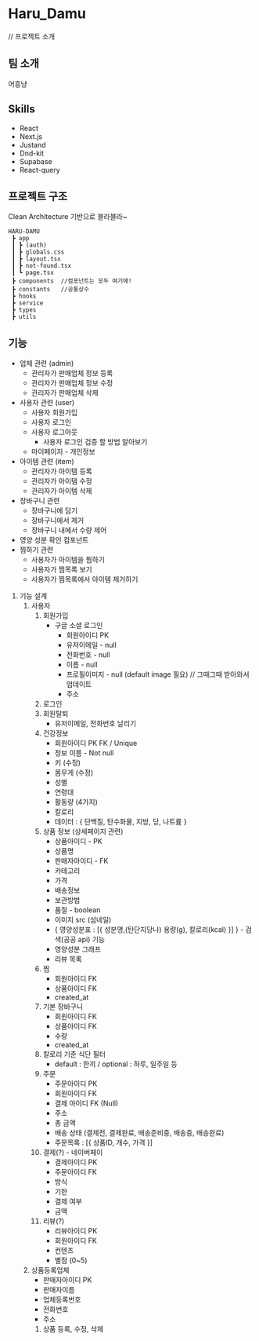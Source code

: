 # Haru_Damu

// 프로젝트 소개

## 팀 소개

어흥냥

## Skills

- React
- Next.js
- Justand
- Dnd-kit
- Supabase
- React-query

## 프로젝트 구조

Clean Architecture 기반으로 블라블라~

```
HARU-DAMU
 ┣ app
 ┃ ┣ (auth)
 ┃ ┣ globals.css
 ┃ ┣ layout.tsx
 ┃ ┣ not-found.tsx
 ┃ ┗ page.tsx
 ┣ components  //컴포넌트는 모두 여기에!
 ┣ constants   //공통상수
 ┣ hooks
 ┣ service
 ┣ types
 ┣ utils
```

## 기능


- 업체 관련 (admin)
    - 관리자가 판매업체 정보 등록
    - 관리자가 판매업체 정보 수정
    - 관리자가 판매업체 삭제
- 사용자 관련 (user)
    - 사용자 회원가입
    - 사용자 로그인
    - 사용자 로그아웃
        - 사용자 로그인 검증 할 방법 알아보기
    - 마이페이지 - 개인정보
- 아이템 관련 (item)
    - 관리자가 아이템 등록
    - 관리자가 아이템 수정
    - 관리자가 아이템 삭제
- 장바구니 관련
    - 장바구니에 담기
    - 장바구니에서 제거
    - 장바구니 내에서 수량 제어
- 영양 성분 확인 컴포넌트
- 찜하기 관련
    - 사용자가 아이템을 찜하기
    - 사용자가 찜목록 보기
    - 사용자가 찜목록에서 아이템 제거하기


1. 기능 설계
    1. 사용자 
        1. 회원가입 
            - 구글 소셜 로그인
                - 회원아이디 PK
                - 유저이메일 - null
                - 전화번호 - null
                - 이름 - null
                - 프로필이미지 - null (default image 필요) // 그때그때 받아와서 업데이트
                - 주소
        2. 로그인
        3. 회원탈퇴
            - 유저이메일, 전화번호 날리기
        4. 건강정보
            - 회원아이디 PK FK / Unique
            - 정보 이름 - Not null
            - 키 (수정) 
            - 몸무게 (수정) 
            - 성별 
            - 연령대 
            - 활동량 (4가지) 
            - 칼로리
            - 데이터 : {
                단백질,
                탄수화물,
                지방,
                당,
                나트륨
            } 
        5. 상품 정보 (상세페이지 관련)
            - 상품아이디 - PK
            - 상품명
            - 판매자아이디 - FK
            - 카테고리
            - 가격
            - 배송정보
            - 보관방법
            - 품절 - boolean
            - 이미지 src (섬네일)
            - { 영양성분표 : [{
                성분명,(탄단지당나)
                용량(g),
                칼로리(kcal)
            }] } - 검색(공공 api) 기능
            - 영양성분 그래프
            - 리뷰 목록
        6. 찜
            - 회원아이디 FK
            - 상품아이디 FK
            - created_at
        7. 기본 장바구니
            - 회원아이디 FK
            - 상품아이디 FK
            - 수량
            - created_at
        8. 칼로리 기준 식단 필터 
            - default : 한끼 / optional : 하루, 일주일 등
        9. 주문
            - 주문아이디 PK
            - 회원아이디 FK
            - 결제 아이디 FK (Null)
            - 주소
            - 총 금액
            - 배송 상태 (결제전, 결제완료, 배송준비중, 배송중, 배송완료)
            - 주문목록 : [{
                상품ID,
                개수,
                가격
            }]
        10. 결제(?) - 네이버페이
            - 결제아이디 PK
            - 주문아이디 FK
            - 방식
            - 기한
            - 결제 여부
            - 금액
        11. 리뷰(?)
            - 리뷰아이디 PK
            - 회원아이디 FK
            - 컨텐츠
            - 별점 (0~5)
    2. 상품등록업체
        - 판매자아이디 PK
        - 판매자이름
        - 업체등록번호
        - 전화번호
        - 주소
        1. 상품 등록, 수정, 삭제